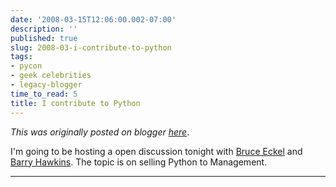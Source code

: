```yaml
---
date: '2008-03-15T12:06:00.002-07:00'
description: ''
published: true
slug: 2008-03-i-contribute-to-python
tags:
- pycon
- geek celebrities
- legacy-blogger
time_to_read: 5
title: I contribute to Python
---
```


*This was originally posted on blogger [here](https://pydanny.blogspot.com/2008/03/i-contribute-to-python.html)*.

I'm going to be hosting a open discussion tonight with <a href="http://www.artima.com/weblogs/index.jsp?blogger=beckel">Bruce Eckel</a> and <a href="http://alltc.com/">Barry Hawkins</a>.  The topic is on selling Python to Management.

---

